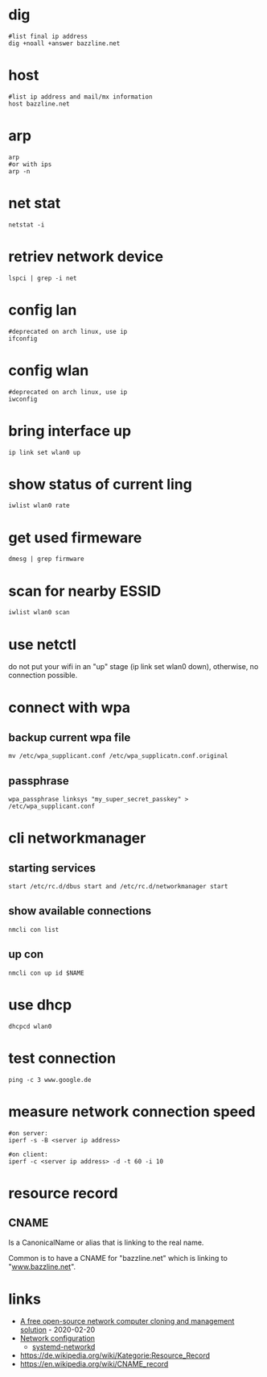 # dig

```
#list final ip address
dig +noall +answer bazzline.net
```

# host


```
#list ip address and mail/mx information
host bazzline.net
```

# arp

```
arp
#or with ips
arp -n
```

# net stat

```
netstat -i
```

# retriev network device

```
lspci | grep -i net
```

# config lan

```
#deprecated on arch linux, use ip
ifconfig
```

# config wlan

```
#deprecated on arch linux, use ip
iwconfig
```

# bring interface up

```
ip link set wlan0 up
```

# show status of current ling

```
iwlist wlan0 rate
```

# get used firmeware

```
dmesg | grep firmware
```

# scan for nearby ESSID

```
iwlist wlan0 scan
```

# use netctl

do not put your wifi in an "up" stage (ip link set wlan0 down), otherwise, no connection possible.

# connect with wpa

## backup current wpa file

```
mv /etc/wpa_supplicant.conf /etc/wpa_supplicatn.conf.original
```

## passphrase

```
wpa_passphrase linksys "my_super_secret_passkey" > /etc/wpa_supplicant.conf
```

# cli networkmanager

## starting services

```
start /etc/rc.d/dbus start and /etc/rc.d/networkmanager start
```

## show available connections

```
nmcli con list
```

## up con

```
nmcli con up id $NAME
```

# use dhcp

```
dhcpcd wlan0
```

# test connection

```
ping -c 3 www.google.de
```

# measure network connection speed

```
#on server:
iperf -s -B <server ip address>

#on client:
iperf -c <server ip address> -d -t 60 -i 10
```

# resource record

## CNAME

Is a CanonicalName or alias that is linking to the real name.

Common is to have a CNAME for "bazzline.net" which is linking to "www.bazzline.net".

# links

* [A free open-source network computer cloning and management solution](https://fogproject.org/) - 2020-02-20
* [Network configuration](https://wiki.archlinux.org/index.php/Network_configuration)
    * [systemd-networkd](https://wiki.archlinux.org/index.php/Systemd-networkd)
* https://de.wikipedia.org/wiki/Kategorie:Resource_Record
* https://en.wikipedia.org/wiki/CNAME_record
